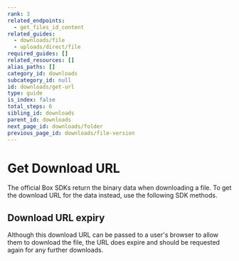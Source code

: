 ```yaml
---
rank: 3
related_endpoints:
  - get_files_id_content
related_guides:
  - downloads/file
  - uploads/direct/file
required_guides: []
related_resources: []
alias_paths: []
category_id: downloads
subcategory_id: null
id: downloads/get-url
type: guide
is_index: false
total_steps: 6
sibling_id: downloads
parent_id: downloads
next_page_id: downloads/folder
previous_page_id: downloads/file-version
---
```


# Get Download URL

The official Box SDKs return the binary data when downloading a file. To get the
download URL for the data instead, use the following SDK methods.

<Samples id='get_files_id_content' variant='get_url' >

</Samples>

## Download URL expiry

Although this download URL can be passed to a user's browser to allow them to
download the file, the URL does expire and should be requested again for any
further downloads.

[api]: e://get_files_id_content
